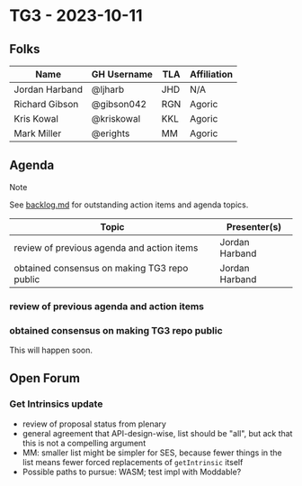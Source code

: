 # TG3 - 2023-10-11

## Folks

| Name             | GH Username     | TLA | Affiliation |
| ---------------- | --------------- | --- | ----------- |
| Jordan Harband   | @ljharb         | JHD | N/A         |
| Richard Gibson   | @gibson042      | RGN | Agoric      |
| Kris Kowal       | @kriskowal      | KKL | Agoric      |
| Mark Miller      | @erights        | MM  | Agoric      |

## Agenda

> [!NOTE]
> See [backlog.md](backlog.md) for outstanding action items and agenda topics.

| Topic                                                     | Presenter(s)     |
| --------------------------------------------------------- | ---------------- |
| review of previous agenda and action items                | Jordan Harband   |
| obtained consensus on making TG3 repo public              | Jordan Harband   |

### review of previous agenda and action items

### obtained consensus on making TG3 repo public

This will happen soon.

## Open Forum

### Get Intrinsics update

- review of proposal status from plenary
- general agreement that API-design-wise, list should be "all", but ack that this is not a compelling argument
- MM: smaller list might be simpler for SES, because fewer things in the list means fewer forced replacements of `getIntrinsic` itself
- Possible paths to pursue: WASM; test impl with Moddable?
